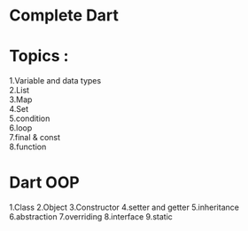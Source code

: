 # Complete Dart

# Topics : <br>

1.Variable and data types <br>
2.List <br>
3.Map <br>
4.Set <br>
5.condition <br>
6.loop <br>
7.final & const <br>
8.function <br>

# Dart OOP

1.Class
2.Object
3.Constructor
4.setter and getter
5.inheritance
6.abstraction
7.overriding
8.interface
9.static
